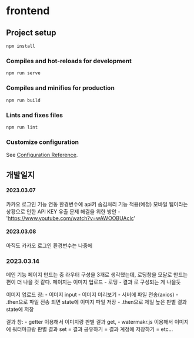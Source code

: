 # frontend

## Project setup
```
npm install
```

### Compiles and hot-reloads for development
```
npm run serve
```

### Compiles and minifies for production
```
npm run build
```

### Lints and fixes files
```
npm run lint
```

### Customize configuration
See [Configuration Reference](https://cli.vuejs.org/config/).


## 개발일지

#### 2023.03.07
카카오 로그인 기능 연동
환경변수에 api키 숨김처리 기능 적용(예정)
모바일 웹이라는 상황으로 인한 API KEY 유출 문제 해결을 위한 방안 - 'https://www.youtube.com/watch?v=wAWOOBUAclc'

#### 2023.03.08
아직도 카카오 로그인
환경변수는 나중에 

### 2023.03.14
메인 기능 페이지 만드는 중
라우터 구성을 3개로 생각했는데, 로딩창을 모달로 만드는 편이 더 나을 것 같다.
페이지는 이미지 업로드 - 로딩 - 결과 로 구성되는 게 나을듯

이미지 업로드 창:
    - 이미지 input 
    - 이미지 미리보기
    - 서버에 파일 전송(axios)
    - .then으로 파일 전송 되면 state에 이미지 파일 저장
    - .then으로 제일 높은 판별 결과 state에 저장

결과 창:
    - getter 이용해서 이미지랑 판별 결과 get, 
    - watermakr.js 이용해서 이미지에 워터마크랑 판별 결과 set
    = 결과 공유하기
    = 결과 계정에 저장하기
    = etc...

